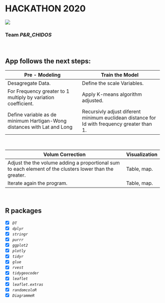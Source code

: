 # HACKATHON 2020

![](https://www.dropbox.com/s/t7qvdixo0hxhh2q/image.png?dl=0&raw=1)

### Team *P&R_CHIDOS*

<br>

## App follows the next steps:

Pre - Modeling | Train the Model
------------ | -------------
Desagregate Data. | Define the scale Variables.
For Frequency greater to 1 multiply by variation coefficient. | Apply K-means algorithm adjusted.
Define variable as de minimum Hartigan-Wong distances with Lat and Long | Recursivly adjust diferent minimum euclidean distance for Id with frequency greater than 1.

<br>

Volum Correction | Visualization
------------ | -------------
Adjust the the volume adding a proportional sum to each element of the clusters lower than the greater. | Table, map.
Iterate again the program. | Table, map.

<br>

## R packages

- [x] *`DT`*
- [x] *`dplyr`*
- [x] *`stringr`*
- [x] *`purrr`*
- [x] *`ggplot2`*
- [x] *`plotly`*
- [x] *`tidyr`*
- [x] *`glue`*
- [x] *`rvest`*
- [x] *`tidygeocoder`*
- [x] *`leaflet`*
- [x] *`leaflet.extras`*
- [x] *`randomcoloR`*
- [x] *`DiagrammeR`*
